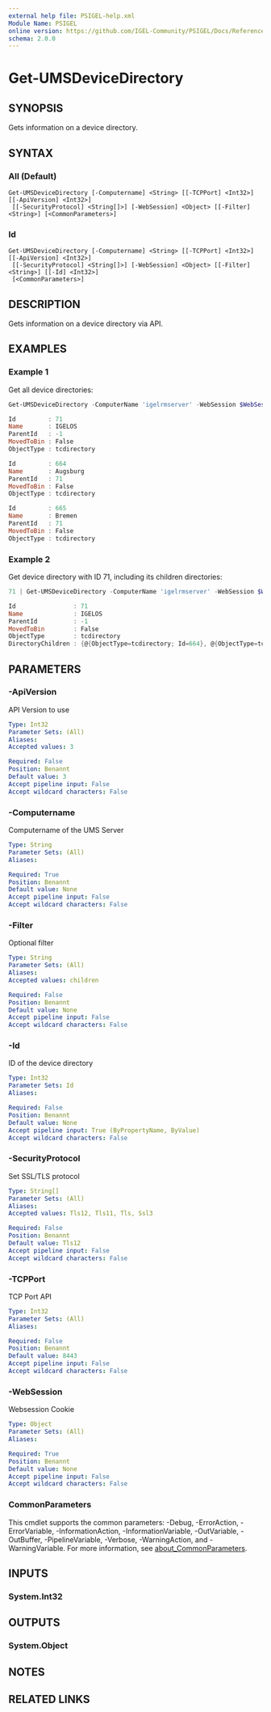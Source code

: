 ```yaml
---
external help file: PSIGEL-help.xml
Module Name: PSIGEL
online version: https://github.com/IGEL-Community/PSIGEL/Docs/Reference/Get-UMSDeviceDirectory.md
schema: 2.0.0
---
```


# Get-UMSDeviceDirectory

## SYNOPSIS
Gets information on a device directory.

## SYNTAX

### All (Default)
```
Get-UMSDeviceDirectory [-Computername] <String> [[-TCPPort] <Int32>] [[-ApiVersion] <Int32>]
 [[-SecurityProtocol] <String[]>] [-WebSession] <Object> [[-Filter] <String>] [<CommonParameters>]
```

### Id
```
Get-UMSDeviceDirectory [-Computername] <String> [[-TCPPort] <Int32>] [[-ApiVersion] <Int32>]
 [[-SecurityProtocol] <String[]>] [-WebSession] <Object> [[-Filter] <String>] [[-Id] <Int32>]
 [<CommonParameters>]
```

## DESCRIPTION
Gets information on a device directory via API.

## EXAMPLES

### Example 1

Get all device directories:

```powershell
Get-UMSDeviceDirectory -ComputerName 'igelrmserver' -WebSession $WebSession

Id         : 71
Name       : IGELOS
ParentId   : -1
MovedToBin : False
ObjectType : tcdirectory

Id         : 664
Name       : Augsburg
ParentId   : 71
MovedToBin : False
ObjectType : tcdirectory

Id         : 665
Name       : Bremen
ParentId   : 71
MovedToBin : False
ObjectType : tcdirectory
```

### Example 2

Get device directory with ID 71, including its children directories:

```powershell
71 | Get-UMSDeviceDirectory -ComputerName 'igelrmserver' -WebSession $WebSession -Filter children

Id                : 71
Name              : IGELOS
ParentId          : -1
MovedToBin        : False
ObjectType        : tcdirectory
DirectoryChildren : {@{ObjectType=tcdirectory; Id=664}, @{ObjectType=tcdirectory; Id=665}}
```

## PARAMETERS

### -ApiVersion
API Version to use

```yaml
Type: Int32
Parameter Sets: (All)
Aliases:
Accepted values: 3

Required: False
Position: Benannt
Default value: 3
Accept pipeline input: False
Accept wildcard characters: False
```

### -Computername
Computername of the UMS Server

```yaml
Type: String
Parameter Sets: (All)
Aliases:

Required: True
Position: Benannt
Default value: None
Accept pipeline input: False
Accept wildcard characters: False
```

### -Filter
Optional filter

```yaml
Type: String
Parameter Sets: (All)
Aliases:
Accepted values: children

Required: False
Position: Benannt
Default value: None
Accept pipeline input: False
Accept wildcard characters: False
```

### -Id
ID of the device directory

```yaml
Type: Int32
Parameter Sets: Id
Aliases:

Required: False
Position: Benannt
Default value: None
Accept pipeline input: True (ByPropertyName, ByValue)
Accept wildcard characters: False
```

### -SecurityProtocol
Set SSL/TLS protocol

```yaml
Type: String[]
Parameter Sets: (All)
Aliases:
Accepted values: Tls12, Tls11, Tls, Ssl3

Required: False
Position: Benannt
Default value: Tls12
Accept pipeline input: False
Accept wildcard characters: False
```

### -TCPPort
TCP Port API

```yaml
Type: Int32
Parameter Sets: (All)
Aliases:

Required: False
Position: Benannt
Default value: 8443
Accept pipeline input: False
Accept wildcard characters: False
```

### -WebSession
Websession Cookie

```yaml
Type: Object
Parameter Sets: (All)
Aliases:

Required: True
Position: Benannt
Default value: None
Accept pipeline input: False
Accept wildcard characters: False
```

### CommonParameters
This cmdlet supports the common parameters: -Debug, -ErrorAction, -ErrorVariable, -InformationAction, -InformationVariable, -OutVariable, -OutBuffer, -PipelineVariable, -Verbose, -WarningAction, and -WarningVariable. For more information, see [about_CommonParameters](http://go.microsoft.com/fwlink/?LinkID=113216).

## INPUTS

### System.Int32

## OUTPUTS

### System.Object
## NOTES

## RELATED LINKS
